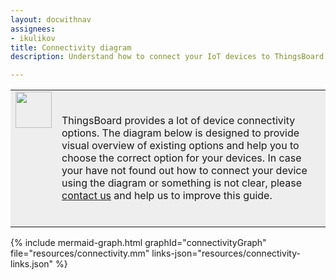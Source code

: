 ```yaml
---
layout: docwithnav
assignees:
- ikulikov
title: Connectivity diagram
description: Understand how to connect your IoT devices to ThingsBoard

---
```


<table style="background-color:#eeeeee">
<tr>
  <td style="width: 58px;" valign="top">
      <img width="58" height="58" src="/images/info-sign.svg"/>
  </td>
  <td>
      <br/>  
      <p>ThingsBoard provides a lot of device connectivity options. The diagram below is designed to provide visual overview of existing options and help you to choose the correct option for your devices. 
         In case your have not found out how to connect your device using the diagram or something is not clear, please <a href="/docs/contact-us/">contact us</a> and help us to improve this guide.</p>
      <br/>  
 </td>
</tr>
</table>

{% include mermaid-graph.html 
graphId="connectivityGraph" 
file="resources/connectivity.mm" 
links-json="resources/connectivity-links.json" %}

